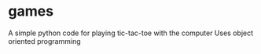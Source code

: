 # games
A simple python code for playing tic-tac-toe with the computer
Uses object oriented programming
